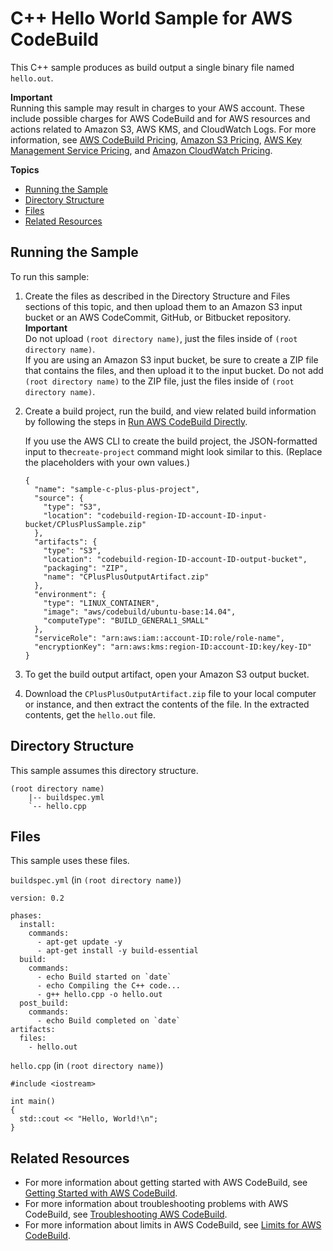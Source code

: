# C\+\+ Hello World Sample for AWS CodeBuild<a name="sample-c-plus-plus-hw"></a>

This C\+\+ sample produces as build output a single binary file named `hello.out`\.

**Important**  
Running this sample may result in charges to your AWS account\. These include possible charges for AWS CodeBuild and for AWS resources and actions related to Amazon S3, AWS KMS, and CloudWatch Logs\. For more information, see [AWS CodeBuild Pricing](http://aws.amazon.com/codebuild/pricing), [Amazon S3 Pricing](http://aws.amazon.com/s3/pricing), [AWS Key Management Service Pricing](http://aws.amazon.com/kms/pricing), and [Amazon CloudWatch Pricing](http://aws.amazon.com/cloudwatch/pricing)\.

**Topics**
+ [Running the Sample](#sample-c-plus-plus-hw-running)
+ [Directory Structure](#sample-c-plus-plus-hw-dir)
+ [Files](#sample-c-plus-plus-hw-files)
+ [Related Resources](#w4aab9c48c11c15)

## Running the Sample<a name="sample-c-plus-plus-hw-running"></a>

To run this sample:

1. Create the files as described in the Directory Structure and Files sections of this topic, and then upload them to an Amazon S3 input bucket or an AWS CodeCommit, GitHub, or Bitbucket repository\. 
**Important**  
Do not upload `(root directory name)`, just the files inside of `(root directory name)`\.   
If you are using an Amazon S3 input bucket, be sure to create a ZIP file that contains the files, and then upload it to the input bucket\. Do not add `(root directory name)` to the ZIP file, just the files inside of `(root directory name)`\.

1. Create a build project, run the build, and view related build information by following the steps in [Run AWS CodeBuild Directly](how-to-run.md)\.

   If you use the AWS CLI to create the build project, the JSON\-formatted input to the`create-project` command might look similar to this\. \(Replace the placeholders with your own values\.\)

   ```
   {
     "name": "sample-c-plus-plus-project",
     "source": {
       "type": "S3",
       "location": "codebuild-region-ID-account-ID-input-bucket/CPlusPlusSample.zip"
     },
     "artifacts": {
       "type": "S3",
       "location": "codebuild-region-ID-account-ID-output-bucket",
       "packaging": "ZIP",
       "name": "CPlusPlusOutputArtifact.zip"
     },
     "environment": {
       "type": "LINUX_CONTAINER",
       "image": "aws/codebuild/ubuntu-base:14.04",
       "computeType": "BUILD_GENERAL1_SMALL"
     },
     "serviceRole": "arn:aws:iam::account-ID:role/role-name",
     "encryptionKey": "arn:aws:kms:region-ID:account-ID:key/key-ID"
   }
   ```

1. To get the build output artifact, open your Amazon S3 output bucket\.

1. Download the `CPlusPlusOutputArtifact.zip` file to your local computer or instance, and then extract the contents of the file\. In the extracted contents, get the `hello.out` file\. 

## Directory Structure<a name="sample-c-plus-plus-hw-dir"></a>

This sample assumes this directory structure\.

```
(root directory name)
    |-- buildspec.yml
    `-- hello.cpp
```

## Files<a name="sample-c-plus-plus-hw-files"></a>

This sample uses these files\.

`buildspec.yml` \(in `(root directory name)`\)

```
version: 0.2

phases:
  install:
    commands:
      - apt-get update -y
      - apt-get install -y build-essential
  build:
    commands:
      - echo Build started on `date`
      - echo Compiling the C++ code...
      - g++ hello.cpp -o hello.out
  post_build:
    commands:
      - echo Build completed on `date`
artifacts:
  files:
    - hello.out
```

`hello.cpp` \(in `(root directory name)`\)

```
#include <iostream>

int main()
{
  std::cout << "Hello, World!\n";
}
```

## Related Resources<a name="w4aab9c48c11c15"></a>
+ For more information about getting started with AWS CodeBuild, see [Getting Started with AWS CodeBuild](getting-started.md)\.
+ For more information about troubleshooting problems with AWS CodeBuild, see [Troubleshooting AWS CodeBuild](troubleshooting.md)\.
+ For more information about limits in AWS CodeBuild, see [Limits for AWS CodeBuild](limits.md)\.